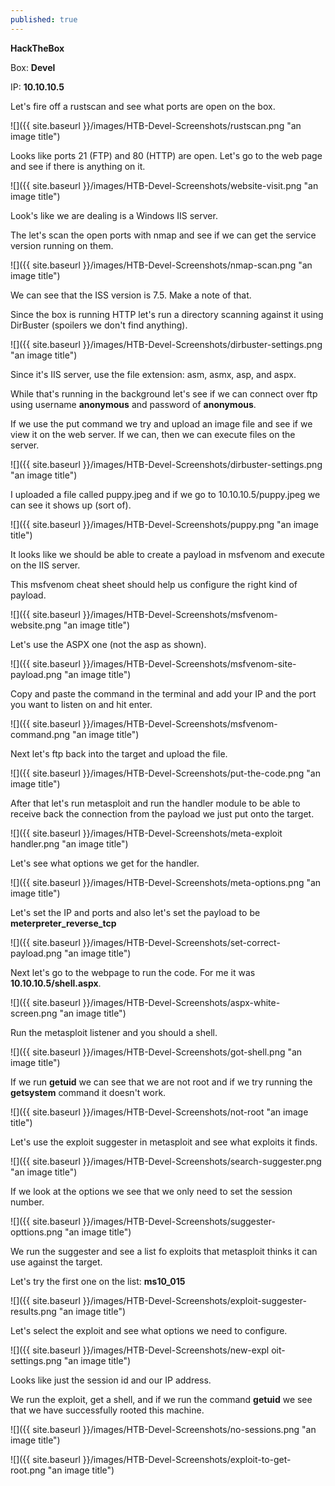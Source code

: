 ```yaml
---
published: true
---
```

**HackTheBox**

Box: **Devel**

IP: **10.10.10.5**

Let's fire off a rustscan and see what ports are open on the box.

![]({{ site.baseurl }}/images/HTB-Devel-Screenshots/rustscan.png "an image title")

Looks like ports 21 (FTP) and 80 (HTTP) are open. Let's go to the web page and see if there is anything on it.

![]({{ site.baseurl }}/images/HTB-Devel-Screenshots/website-visit.png "an image title")

Look's like we are dealing is a Windows IIS server.

The let's scan the open ports with nmap and see if we can get the service version running on them.

![]({{ site.baseurl }}/images/HTB-Devel-Screenshots/nmap-scan.png "an image title")

We can see that the ISS version is 7.5. Make a note of that. 

Since the box is running HTTP let's run a directory scanning against it using DirBuster (spoilers we don't find anything).

![]({{ site.baseurl }}/images/HTB-Devel-Screenshots/dirbuster-settings.png "an image title")

Since it's IIS server, use the file extension: asm, asmx, asp, and aspx.

While that's running in the background let's see if we can connect over ftp using username **anonymous** and password of **anonymous**.

If we use the put command we try and upload an image file and see if we view it on the web server. If we can, then we can execute files on the server.

![]({{ site.baseurl }}/images/HTB-Devel-Screenshots/dirbuster-settings.png "an image title")

I uploaded a file called puppy.jpeg and if we go to 10.10.10.5/puppy.jpeg we can see it shows up (sort of).

![]({{ site.baseurl }}/images/HTB-Devel-Screenshots/puppy.png "an image title")

It looks like we should be able to create a payload in msfvenom and execute on the IIS server.

This msfvenom cheat sheet should help us configure the right kind of payload. 

![]({{ site.baseurl }}/images/HTB-Devel-Screenshots/msfvenom-website.png "an image title")

Let's use the ASPX one (not the asp as shown).

![]({{ site.baseurl }}/images/HTB-Devel-Screenshots/msfvenom-site-payload.png "an image title")

Copy and paste the command in the terminal and add your IP and the port you want to listen on and hit enter.

![]({{ site.baseurl }}/images/HTB-Devel-Screenshots/msfvenom-command.png "an image title")

Next let's ftp back into the target and upload the file.

![]({{ site.baseurl }}/images/HTB-Devel-Screenshots/put-the-code.png "an image title")

After that let's run metasploit and run the handler module to be able to receive back the connection from the payload we just put onto the target. 

![]({{ site.baseurl }}/images/HTB-Devel-Screenshots/meta-exploit handler.png "an image title")

Let's see what options we get for the handler.

![]({{ site.baseurl }}/images/HTB-Devel-Screenshots/meta-options.png "an image title")

Let's set the IP and ports and also let's set the payload to be **meterpreter_reverse_tcp**

![]({{ site.baseurl }}/images/HTB-Devel-Screenshots/set-correct-payload.png "an image title")

Next let's go to the webpage to run the code. For me it was **10.10.10.5/shell.aspx**.

![]({{ site.baseurl }}/images/HTB-Devel-Screenshots/aspx-white-screen.png "an image title")

Run the metasploit listener and you should a shell.

![]({{ site.baseurl }}/images/HTB-Devel-Screenshots/got-shell.png "an image title")

If we run **getuid** we can see that we are not root and if we try running the **getsystem** command it doesn't work. 

![]({{ site.baseurl }}/images/HTB-Devel-Screenshots/not-root "an image title")

Let's use the exploit suggester in metasploit and see what exploits it finds.

![]({{ site.baseurl }}/images/HTB-Devel-Screenshots/search-suggester.png "an image title")

If we look at the options we see that we only need to set the session number.

![]({{ site.baseurl }}/images/HTB-Devel-Screenshots/suggester-opttions.png "an image title")

We run the suggester and see a list fo exploits that metasploit thinks it can use against the target.

Let's try the first one on the list: **ms10_015**

![]({{ site.baseurl }}/images/HTB-Devel-Screenshots/exploit-suggester-results.png "an image title")

Let's select the exploit and see what options we need to configure.

![]({{ site.baseurl }}/images/HTB-Devel-Screenshots/new-expl oit-settings.png "an image title")

Looks like just the session id and our IP address.

We run the exploit, get a shell, and if we run the command **getuid** we see that we have successfully rooted this machine.

![]({{ site.baseurl }}/images/HTB-Devel-Screenshots/no-sessions.png "an image title")

![]({{ site.baseurl }}/images/HTB-Devel-Screenshots/exploit-to-get-root.png "an image title")
